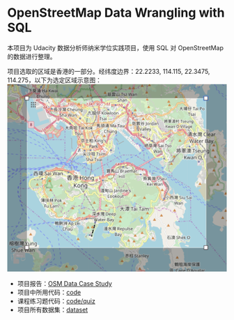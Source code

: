 # OpenStreetMap Data Wrangling with SQL

本项目为 Udacity 数据分析师纳米学位实践项目，使用 SQL 对 OpenStreetMap 的数据进行整理。

项目选取的区域是香港的一部分。经纬度边界：22.2233, 114.115, 22.3475, 114.275，以下为选定区域示意图：
![下载地图的范围示意](hongkong_osm_area.png)

- 项目报告：[OSM Data Case Study](/report/OSM-Data-Case-Study.md)
- 项目中所用代码：[code](/code)
- 课程练习题代码：[code/quiz](/code/quiz)
- 项目所有数据集：[dataset](/dataset)